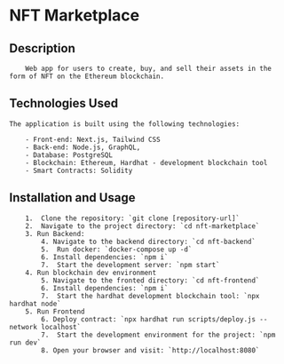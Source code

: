 # NFT Marketplace


## Description

        Web app for users to create, buy, and sell their assets in the form of NFT on the Ethereum blockchain.  

## Technologies Used

	The application is built using the following technologies:

		- Front-end: Next.js, Tailwind CSS  
		- Back-end: Node.js, GraphQL, 
		- Database: PostgreSQL 
		- Blockchain: Ethereum, Hardhat - development blockchain tool
		- Smart Contracts: Solidity

## Installation and Usage

		1.  Clone the repository: `git clone [repository-url]`
		2.  Navigate to the project directory: `cd nft-marketplace`
		3. Run Backend:
			4. Navigate to the backend directory: `cd nft-backend`
			5.  Run docker: `docker-compose up -d`
			6. Install dependencies: `npm i`
			7.  Start the development server: `npm start`
		4. Run blockchain dev environment
			5. Navigate to the fronted directory: `cd nft-frontend`
			6. Install dependencies: `npm i`
			7.  Start the hardhat development blockchain tool: `npx hardhat node`
		5. Run Frontend
			6. Deploy contract: `npx hardhat run scripts/deploy.js --network localhost`
			7.  Start the development environment for the project: `npm run dev`
			8. Open your browser and visit: `http://localhost:8080`
